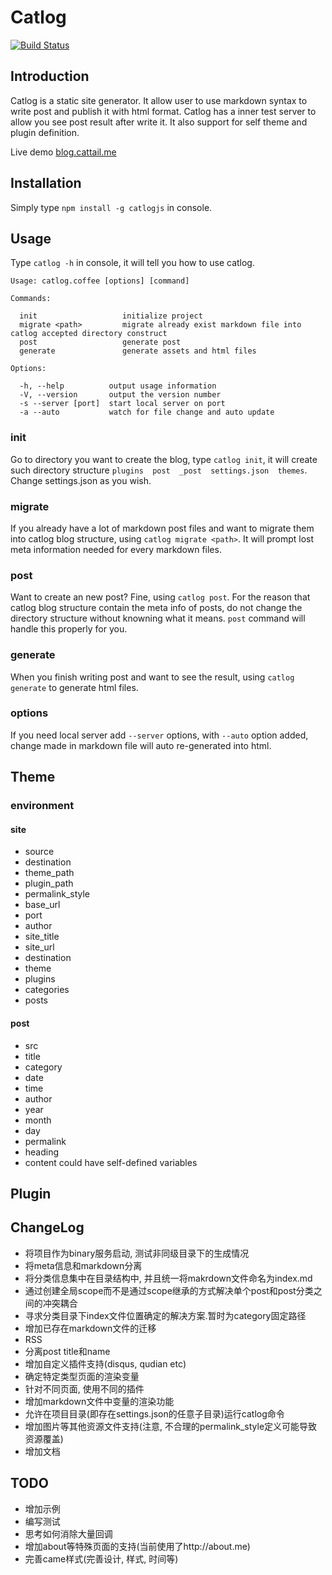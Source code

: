 # Catlog
[![Build Status](https://travis-ci.org/CatTail/catlog.png?branch=master)](https://travis-ci.org/CatTail/catlog)

## Introduction
Catlog is a static site generator. It allow user to use markdown syntax to write post and publish it with html format. Catlog has a inner test server to allow you see post result after write it. It also support for self theme and plugin definition.

Live demo [blog.cattail.me](http://blog.cattail.me)

## Installation
Simply type `npm install -g catlogjs` in console.

## Usage
Type `catlog -h` in console, it will tell you how to use catlog.
```
Usage: catlog.coffee [options] [command]

Commands:

  init                   initialize project
  migrate <path>         migrate already exist markdown file into catlog accepted directory construct
  post                   generate post
  generate               generate assets and html files

Options:

  -h, --help          output usage information
  -V, --version       output the version number
  -s --server [port]  start local server on port
  -a --auto           watch for file change and auto update
```

### init
Go to directory you want to create the blog, type `catlog init`, it will create  such directory structure `plugins  post  _post  settings.json  themes`. Change settings.json as you wish.

### migrate
If you already have a lot of markdown post files and want to migrate them into catlog blog structure, using `catlog migrate <path>`. It will prompt lost meta information needed for every markdown files.

### post
Want to create an new post? Fine, using `catlog post`. For the reason that catlog blog structure contain the meta info of posts, do not change the directory structure without knowning what it means. `post` command will handle this properly for you.

### generate
When you finish writing post and want to see the result, using `catlog generate` to generate html files.

### options
If you need local server add `--server` options, with `--auto` option added, change made in markdown file will auto re-generated into html.

## Theme
### environment
#### site
* source
* destination
* theme_path
* plugin_path
* permalink_style
* base_url
* port
* author
* site_title
* site_url
* destination
* theme
* plugins
* categories
* posts

#### post
* src
* title
* category
* date
* time
* author
* year
* month
* day
* permalink
* heading
* content
could have self-defined variables

## Plugin

## ChangeLog
* 将项目作为binary服务启动, 测试非同级目录下的生成情况
* 将meta信息和markdown分离
* 将分类信息集中在目录结构中, 并且统一将makrdown文件命名为index.md
* 通过创建全局scope而不是通过scope继承的方式解决单个post和post分类之间的冲突耦合
* 寻求分类目录下index文件位置确定的解决方案.暂时为category固定路径
* 增加已存在markdown文件的迁移
* RSS
* 分离post title和name
* 增加自定义插件支持(disqus, qudian etc)
* 确定特定类型页面的渲染变量
* 针对不同页面, 使用不同的插件
* 增加markdown文件中变量的渲染功能
* 允许在项目目录(即存在settings.json的任意子目录)运行catlog命令
* 增加图片等其他资源文件支持(注意, 不合理的permalink_style定义可能导致资源覆盖)
* 增加文档

## TODO
* 增加示例
* 编写测试
* 思考如何消除大量回调
* 增加about等特殊页面的支持(当前使用了http://about.me)
* 完善came样式(完善设计, 样式, 时间等)
